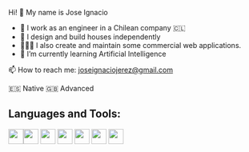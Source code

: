 Hi! 👋 My name is Jose Ignacio 

- 🔭 I work as an engineer in a Chilean company 🇨🇱
- 🏡 I design and build houses independently
- 👨🏻‍💻 I also create and maintain some commercial web applications. 
- 🌱 I’m currently learning Artificial Intelligence


📫 How to reach me: joseignaciojerez@gmail.com

:es: Native
:gb: Advanced

<h2>Languages and Tools:</h2>
  
  
<img src="https://raw.githubusercontent.com/jmnote/z-icons/master/svg/ruby.svg" width="30" height="30"/><img src="https://raw.githubusercontent.com/jmnote/z-icons/master/svg/c.svg" width="30" height="30">
<img src="https://raw.githubusercontent.com/jmnote/z-icons/master/svg/javascript.svg" width="30" height="30">
<img src="https://raw.githubusercontent.com/jmnote/z-icons/master/svg/python.svg" width="30" height="30">
<img src="https://raw.githubusercontent.com/jmnote/z-icons/master/svg/git.svg" width="30" height="30">
<img src="https://raw.githubusercontent.com/jmnote/z-icons/master/svg/github.svg" width="30" height="30">
<img src="https://raw.githubusercontent.com/jmnote/z-icons/master/svg/bootstrap.svg" width="30" height="30">
   
  






